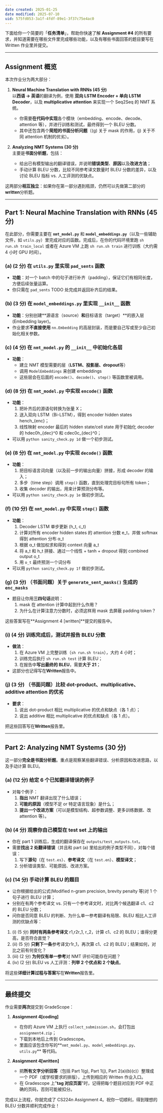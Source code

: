 ```yaml
---
date created: 2025-01-25
date modified: 2025-07-10
uid: 575fd053-3a1f-4fdf-89e1-3f37c75e4ac0
---
```


下面给你一个简要的「**任务清单**」，帮助你快速了解 **Assignment #4** 的所有要求，并知道需要在哪些文件里完成哪些功能，以及有哪些书面回答的题目要写在 Written 作业里并提交。

---

## Assignment 概览

本次作业分为两大部分：

1. **Neural Machine Translation with RNNs (45 分)**  
    以**西语 → 英语**的翻译为例，使用 **双向 LSTM Encoder + 单向 LSTM Decoder**，以及 **multiplicative attention** 来实现一个 Seq2Seq 的 NMT 系统。
    
    - 你需要**在代码中实现**各个模块（embedding、encode、decode、attention 等），并进行训练和测试，最终得到一个 BLEU 分数。
    - 其中还包含两个**简短的书面分析问题**（(g) 关于 mask 的作用，(j) 关于不同 attention 机制的优劣）。
2. **Analyzing NMT Systems (30 分)**  
    主要是**书面分析题**，包括：
    
    - 给出已有模型输出的翻译错误，并说明**错误类型**、**原因**以及**改进方法**；
    - 手动计算 BLEU 分数，比较不同参考译文数量时 BLEU 分数的差异，以及讨论 BLEU 指标 vs. 人工评测的优缺点。

这两部分**相互独立**：如果你在第一部分遇到瓶颈，仍然可以先做第二部分的**written**分析题。

---

## Part 1: Neural Machine Translation with RNNs (45 分)

在此部分，你需要主要在 **`nmt_model.py`** 和 **`model_embeddings.py`**（以及一些辅助文件，如 `utils.py`）里完成对应的函数。完成后，在你的代码环境里跑 `sh run.sh train_local` 或者在 Azure VM 上跑 `sh run.sh train` 进行训练（大约需 4 小时 GPU 时间）。

### (a) (2 分) 在 `utils.py` 里实现 `pad_sents` 函数

- **功能**：对一个 batch 中的句子进行补齐（padding），保证它们有相同长度，方便后续张量运算。
- 你只需在 `pad_sents` TODO 处完成并返回补齐后的结果。

### (b) (3 分) 在 `model_embeddings.py` 里实现 `__init__` 函数

- **功能**：分别创建**源语言（source）**和**目标语言（target）**的嵌入层 (Embedding layer)。
- 作业要求**不直接使用** `nn.Embedding` 的高层封装，而是要自己写或至少自己初始化相关参数。

### (c) (4 分) 在 `nmt_model.py` 的 `__init__` 中初始化各层

- **功能**：
    - 建立 NMT 模型需要的层（**LSTM、投影层、dropout**等）
    - 调用 `ModelEmbeddings` 来创建 embeddings
    - 这些层会在后面的 `encode()`、`decode()`、`step()` 等函数里被调用。

### (d) (8 分) 在 `nmt_model.py` 中实现 `encode()` 函数

- **功能**：
    1. 把补齐后的源语句转换为张量 X；
    2. 送入双向 LSTM（Bi-LSTM），得到 encoder hidden states hench_{enc}；
    3. 线性映射 encoder 最后的 hidden state/cell state 用于初始化 decoder 的 hdec0h_{dec}^0 和 cdec0c_{dec}^0；
- 可以用 `python sanity_check.py 1d` 做一个初步测试。

### (e) (8 分) 在 `nmt_model.py` 中实现 `decode()` 函数

- **功能**：
    1. 把目标语言词向量（以及前一步的输出向量）拼接，形成 decoder 的输入；
    2. 多步（time step）调用 `step()` 函数，直到处理完目标句所有 token；
    3. 收集 decoder 的输出，用来计算预测分布等。
- 可以用 `python sanity_check.py 1e` 做初步测试。

### (f) (10 分) 在 `nmt_model.py` 中实现 `step()` 函数

- **功能**：
    1. Decoder LSTM 单步更新 (h_t, c_t)
    2. 计算对所有 encoder hidden states 的 attention 分数 e_t，并做 softmax 得到 attention 分布 α_t
    3. 根据 α_t 做加权求和得到 context 向量 a_t
    4. 将 a_t 和 h_t 拼接、通过一个线性 + tanh + dropout 得到 combined output o_t
    5. 用 `o_t` 最终预测一个词分布
- 可以用 `python sanity_check.py 1f` 做初步测试。

### (g) (3 分) （书面问题）关于 `generate_sent_masks()` 生成的 `enc_masks`

- 题目让你用**三四句话**说明：
    1. mask 在 attention 计算中起到什么作用？
    2. 为什么在计算注意力分数时，必须这样用 mask 去屏蔽 padding token？

这些答案写在**Assignment 4 [written]**提交的报告中。

### (i) (4 分) 训练完成后，测试并报告 BLEU 分数

- **做法**：
    1. 在 Azure VM 上完整训练（`sh run.sh train`），大约 4 小时；
    2. 训练完后执行 `sh run.sh test` 计算 BLEU；
    3. 在报告中**写出最终的 BLEU**，需要**大于 21**；
- 这部分也记得写在**Written**报告中。

### (j) (3 分) （书面问题）比较 dot-product、multiplicative、additive attention 的优劣

- **要求**：
    1. 说出 dot-product 相比 multiplicative 的优点和缺点（各 1 点）；
    2. 说出 additive 相比 multiplicative 的优点和缺点（各 1 点）。

把这些回答写在**Written**报告里。

---

## Part 2: Analyzing NMT Systems (30 分)

这一部分**完全是书面分析题**。重点是观察某些翻译错误、分析原因和改进思路，以及手动计算 BLEU。

### (a) (12 分) 给定 6 个**已知翻译错误**的例子

- 对每个例子：
    1. **指出** NMT 翻译出现了什么错误；
    2. **可能的原因**（模型不足 or 特定语言现象）是什么；
    3. **提出一个改进方案**（可以是模型结构、超参数调整、更多训练数据、改 attention 等）。

### (b) (4 分) 观察你自己模型在 test set 上的输出

- 你在 part 1 训练后，生成的翻译保存在 `outputs/test_outputs.txt`。
- 需要**找出 2 处翻译错误**（并且和 part (a) 里给出的例子类型不同），对每个错误：
    1. 写下**源句**（在 `test.es`）、**参考译文**（在 `test.en`）、**模型译文**；
    2. 分析错误类型、可能原因、改进方案。

### (c) (14 分) 手动计算 BLEU 的题目

- 让你根据给出的公式(Modified n-gram precision, brevity penalty 等)对 1 个句子进行 BLEU 计算；
- 分别在有两个参考译文 vs. 只有一个参考译文时，对比两个候选翻译 c1、c2 的 BLEU 分数；
- 问你是否同意 BLEU 的判断、为什么单一参考翻译有局限、BLEU 相比人工评测的优缺点等：

1. (i) (5 分) **同时有两条参考译文** r1,r2r_1, r_2，计算 c1、c2 的 BLEU；谁得分更高，是否符合直觉？
2. (ii) (5 分) **只剩下一条**参考译文r1r_1，再次算 c1、c2 的 BLEU；结果如何，对比之前有何变化？
3. (iii) (2 分) **为何仅有单一参考**对 NMT 评价可能存在问题？
4. (iv) (2 分) BLEU vs 人工评测：**列举 2 个优点和 2 个缺点**。

将这些**详细计算过程与答案**写在**Written**报告里。

---

## 最终提交

作业需要**两次**提交到 GradeScope：

1. **Assignment 4[coding]**
    
    - 在你的 Azure VM 上执行 `collect_submission.sh`，会打包出 `assignment4.zip`；
    - 下载到本地后上传到 Gradescope。
    - 里面应该包含你写的**`nmt_model.py`、`model_embeddings.py`、`utils.py`** 等代码。
2. **Assignment 4[written]**
    
    - 把**所有文字分析回答**（包括 Part 1(g), Part 1(j), Part 2(a)(b)(c)）整理成一个 PDF（或学校要求的排版），上传到相应的 Written 作业入口。
    - 在 Gradescope 上"**tag 对应页面**"时，记得把每个题目对应到 PDF 中正确的页码，否则可能被扣分。

完成以上流程，你就完成了 CS224n Assignment 4。祝你一切顺利，得到理想的 BLEU 分数并顺利完成作业！
